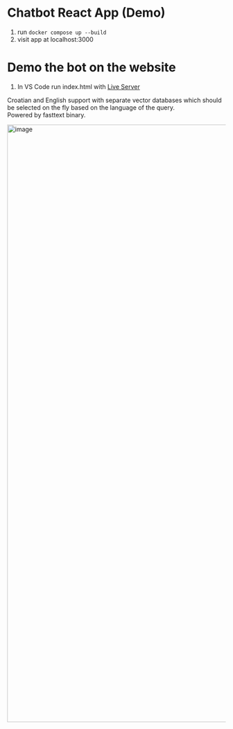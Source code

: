 # Chatbot React App (Demo)
1. run ```docker compose up --build```
2. visit app at localhost:3000

# Demo the bot on the website
1. In VS Code run index.html with [Live Server](https://marketplace.visualstudio.com/items?itemName=yandeu.five-server)

Croatian and English support with separate vector databases which should be selected on the fly based on the language of the query.  
Powered by fasttext binary.

<img width="2523" height="1377" alt="image" src="https://github.com/user-attachments/assets/7b3c869c-e7dd-4af0-b499-ae046e297a25" />

